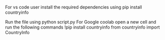 For vs code user
install the required dependencies using 
 pip install countryinfo

Run the file using 
python script.py
 For Google coolab
open a new cell and run the following commands
!pip install countryinfo
from countryinfo import CountryInfo
